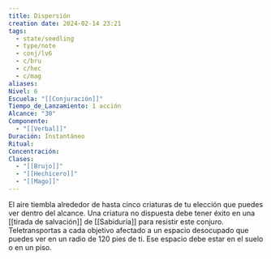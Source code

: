 ```yaml
---
title: Dispersión
creation date: 2024-02-14 23:21
tags:
  - state/seedling
  - type/note
  - conj/lv6
  - c/bru
  - c/hec
  - c/mag
aliases: 
Nivel: 6
Escuela: "[[Conjuración]]"
Tiempo_de_Lanzamiento: 1 acción
Alcance: "30"
Componente:
  - "[[Verbal]]"
Duración: Instantáneo
Ritual: 
Concentración: 
Clases:
  - "[[Brujo]]"
  - "[[Hechicero]]"
  - "[[Mago]]"
---
```

El aire tiembla alrededor de hasta cinco criaturas de tu elección que puedes ver dentro del alcance. Una criatura no dispuesta debe tener éxito en una [[tirada de salvación]] de [[Sabiduría]] para resistir este conjuro. Teletransportas a cada objetivo afectado a un espacio desocupado que puedes ver en un radio de 120 pies de ti. Ese espacio debe estar en el suelo o en un piso.